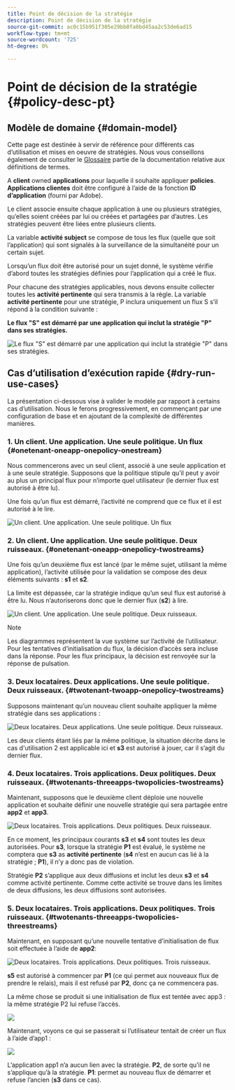 ```yaml
---
title: Point de décision de la stratégie
description: Point de décision de la stratégie
source-git-commit: ac0c15b951f305e29bb8fa0bd45aa2c53de6ad15
workflow-type: tm+mt
source-wordcount: '725'
ht-degree: 0%

---
```



# Point de décision de la stratégie {#policy-desc-pt}

## Modèle de domaine {#domain-model}

Cette page est destinée à servir de référence pour différents cas d’utilisation et mises en oeuvre de stratégies. Nous vous conseillons également de consulter le [Glossaire](/help/concurrency-monitoring/cm-glossary.md) partie de la documentation relative aux définitions de termes.

A **client** owned **applications** pour laquelle il souhaite appliquer **policies**. **Applications clientes** doit être configuré à l’aide de la fonction **ID d’application** (fourni par Adobe).

Le client associe ensuite chaque application à une ou plusieurs stratégies, qu’elles soient créées par lui ou créées et partagées par d’autres. Les stratégies peuvent être liées entre plusieurs clients.

La variable **activité subject** se compose de tous les flux (quelle que soit l’application) qui sont signalés à la surveillance de la simultanéité pour un certain sujet.

Lorsqu’un flux doit être autorisé pour un sujet donné, le système vérifie d’abord toutes les stratégies définies pour l’application qui a créé le flux.

Pour chacune des stratégies applicables, nous devons ensuite collecter toutes les **activité pertinente** qui sera transmis à la règle. La variable **activité pertinente** pour une stratégie, P inclura uniquement un flux S s’il répond à la condition suivante :

**Le flux &quot;S&quot; est démarré par une application qui inclut la stratégie &quot;P&quot; dans ses stratégies.**

![Le flux &quot;S&quot; est démarré par une application qui inclut la stratégie &quot;P&quot; dans ses stratégies.](assets/pdp-domain-model.png)

## Cas d’utilisation d’exécution rapide {#dry-run-use-cases}

La présentation ci-dessous vise à valider le modèle par rapport à certains cas d’utilisation. Nous le ferons progressivement, en commençant par une configuration de base et en ajoutant de la complexité de différentes manières.

### 1. Un client. Une application. Une seule politique. Un flux {#onetenant-oneapp-onepolicy-onestream}

Nous commencerons avec un seul client, associé à une seule application et à une seule stratégie. Supposons que la politique stipule qu’il peut y avoir au plus un principal flux pour n’importe quel utilisateur (le dernier flux est autorisé à être lu).

Une fois qu’un flux est démarré, l’activité ne comprend que ce flux et il est autorisé à le lire.

![Un client. Une application. Une seule politique. Un flux](assets/onetenant-app-policy-stream.png)


### 2. Un client. Une application. Une seule politique. Deux ruisseaux. {#onetenant-oneapp-onepolicy-twostreams}

Une fois qu’un deuxième flux est lancé (par le même sujet, utilisant la même application), l’activité utilisée pour la validation se compose des deux éléments suivants : **s1** et **s2**.

La limite est dépassée, car la stratégie indique qu’un seul flux est autorisé à être lu. Nous n’autoriserons donc que le dernier flux (**s2**) à lire.

![Un client. Une application. Une seule politique. Deux ruisseaux.](assets/tenant-app-policy-twostream.png)

>[!NOTE]
>
>Les diagrammes représentent la vue système sur l’activité de l’utilisateur. Pour les tentatives d’initialisation du flux, la décision d’accès sera incluse dans la réponse. Pour les flux principaux, la décision est renvoyée sur la réponse de pulsation.

### 3. Deux locataires. Deux applications. Une seule politique. Deux ruisseaux. {#twotenant-twoapp-onepolicy-twostreams}

Supposons maintenant qu’un nouveau client souhaite appliquer la même stratégie dans ses applications :

![Deux locataires. Deux applications. Une seule politique. Deux ruisseaux.](assets/onepolicy-twotenant-app-stream.png)

Les deux clients étant liés par la même politique, la situation décrite dans le cas d&#39;utilisation 2 est applicable ici et **s3** est autorisé à jouer, car il s’agit du dernier flux.

### 4. Deux locataires. Trois applications. Deux politiques. Deux ruisseaux. {#twotenants-threeapps-twopolicies-twostreams}

Maintenant, supposons que le deuxième client déploie une nouvelle application et souhaite définir une nouvelle stratégie qui sera partagée entre **app2** et **app3**.

![Deux locataires. Trois applications. Deux politiques. Deux ruisseaux.](assets/twotenant-policies-streams-threeapps.png)

En ce moment, les principaux courants **s3** et **s4** sont toutes les deux autorisées. Pour **s3**, lorsque la stratégie **P1** est évalué, le système ne comptera que **s3** as **activité pertinente** (**s4** n’est en aucun cas lié à la stratégie ; **P1**), il n’y a donc pas de violation.

Stratégie **P2** s’applique aux deux diffusions et inclut les deux **s3** et **s4** comme activité pertinente. Comme cette activité se trouve dans les limites de deux diffusions, les deux diffusions sont autorisées.

### 5. Deux locataires. Trois applications. Deux politiques. Trois ruisseaux. {#twotenants-threeapps-twopolicies-threestreams}

Maintenant, en supposant qu’une nouvelle tentative d’initialisation de flux soit effectuée à l’aide de **app2**:

![Deux locataires. Trois applications. Deux politiques. Trois ruisseaux.](assets/twotenants-policies-threeapps-streams.png)

**s5** est autorisé à commencer par **P1** (ce qui permet aux nouveaux flux de prendre le relais), mais il est refusé par **P2**, donc ça ne commencera pas.

La même chose se produit si une initialisation de flux est tentée avec app3 : la même stratégie P2 lui refuse l’accès.

![](assets/stream-init-attempted-app3.png)

Maintenant, voyons ce qui se passerait si l’utilisateur tentait de créer un flux à l’aide d’app1 :

![](assets/new-stream-with-app1.png)

L’application app1 n’a aucun lien avec la stratégie. **P2**, de sorte qu’il ne s’applique qu’à la stratégie. **P1**: permet au nouveau flux de démarrer et refuse l’ancien (**s3** dans ce cas).

